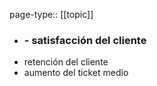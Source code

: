 page-type:: [[topic]]
- ### - satisfacción del cliente
- retención del cliente
- aumento del ticket medio


